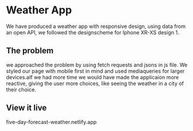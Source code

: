 # Weather App

We have produced a weather app with responsive design, using data from an open API, we followed the designscheme for Iphone XR-XS design 1. 


## The problem

we approached the problem by using fetch requests and jsons in js file. We styled our page with mobile first in mind and used mediaqueries for larger devices.aIf we had more time we would have made the applicaion more reactive, giving the user more choices, like seeing the weather in a city of their choice.

## View it live
five-day-forecast-weather.netlify.app

